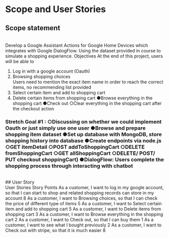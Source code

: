 # Scope   and   User   Stories 

## Scope statement 
<br>Develop a Google Assistant Actions for Google Home Devices which integrates with Google DialogFlow. Using the dataset provided in course to simulate a shopping experience. Objectives At the end of this project, users will be able to 
1. Log in with a google account (Oauth)
2. Browsing shopping choices 
<br>Users need to mention the exact item name in order to reach the correct items, no recommending list provided 
3. Select certain item and add to shopping cart 
4. Delete certain items from shopping cart ●Browse everything in the shopping cart ●Check out ○Clear everything in the shopping cart after the checkout action 
### Stretch Goal #1 : ○Discussing on whether we could implement Oauth or just simply use one user ●Browse and prepare shopping item dataset ●Set up database with MongoDB, store shopping history into database ●Create endpoints via node.js  ○GET itemDetail ○POST addToShoppingCart ○DELETE fromShoppingCart ○GET allShoppingCart ○DELETE/ POST/ PUT checkout shoppingCart) ●DialogFlow: Users complete the shopping process through interacting with chatbot 
<br>
## User Story 
<br>
User   Stories Story   Points As a customer, I want to log in my google account, so that I can start to shop and related shopping records can store in my account 8 As a customer, I want to Browsing choices, so that I can check the price of different type of items 5 As a customer, I want to Select certain item and add to shopping cart 5 As a customer, I want to Delete items from shopping cart 3 As a customer, I want to Browse everything in the shopping cart 2 As a customer, I want to Check out, so that I can buy them 1 As a customer, I want to see what I bought previously 2 As a customer, I want to Check out with stripe, so that it is much easier 8 
